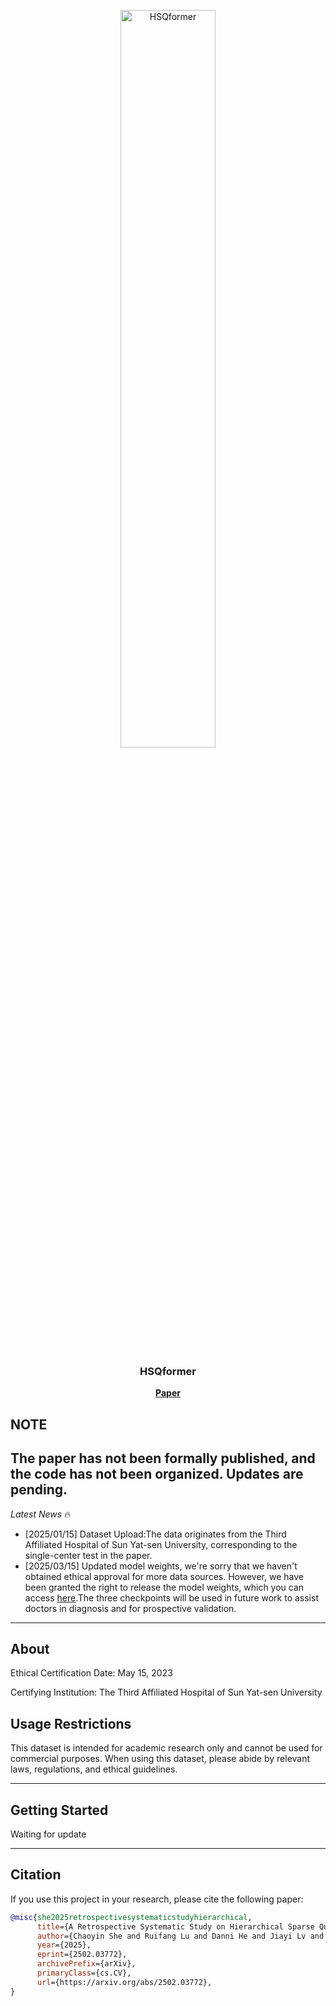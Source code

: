 <p align="center"> <picture> <source media="(prefers-color-scheme: dark)" srcset="https://raw.githubusercontent.com/Asunatan/HSQformer/main/docs/source/assets/logos/HSQformer-logo-text-dark.png"> <img alt="HSQformer" src="https://raw.githubusercontent.com/Asunatan/HSQformer/main/docs/source/assets/logos/HSQformer-logo-text-light.png" width=55%> </picture> </p><h3 align="center"> HSQformer</h3><p align="center"> <a href="https://arxiv.org/abs/2502.03772"><b>Paper</b></a>

## NOTE
The paper has not been formally published, and the code has not been organized. Updates are pending.
---

*Latest News* 🔥
- [2025/01/15] Dataset Upload:The data originates from the Third Affiliated Hospital of Sun Yat-sen University, corresponding to the single-center test in the paper.
- [2025/03/15] Updated model weights, we're sorry that we haven't obtained ethical approval for more data sources. However, we have been granted the right to release the model weights, which you can access [here](https://drive.google.com/drive/folders/1kGGmsbBI27C4R2y6AO6vdkv9bHp8McAk?usp=sharing).The three checkpoints will be used in future work to assist doctors in diagnosis and for prospective validation.
---

## About

Ethical Certification Date: May 15, 2023

Certifying Institution: The Third Affiliated Hospital of Sun Yat-sen University
## Usage Restrictions
This dataset is intended for academic research only and cannot be used for commercial purposes.
When using this dataset, please abide by relevant laws, regulations, and ethical guidelines.

---
## Getting Started

Waiting for update

---
## Citation
If you use this project in your research, please cite the following paper:
```bibtex
@misc{she2025retrospectivesystematicstudyhierarchical,
      title={A Retrospective Systematic Study on Hierarchical Sparse Query Transformer-assisted Ultrasound Screening for Early Hepatocellular Carcinoma}, 
      author={Chaoyin She and Ruifang Lu and Danni He and Jiayi Lv and Yadan Lin and Meiqing Cheng and Hui Huang and Lida Chen and Wei Wang and Qinghua Huang},
      year={2025},
      eprint={2502.03772},
      archivePrefix={arXiv},
      primaryClass={cs.CV},
      url={https://arxiv.org/abs/2502.03772}, 
}
```
